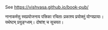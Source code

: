 
See https://vishvasa.github.io/book-pub/

नानाकर्मसु स्वप्रयोजनाय पत्त्रिका रचिताः प्रकाश्य प्रयोक्तुं योग्यप्रायाः।  
यथेष्टम् प्रयुङ्ग्ध्वम्। दोषांश् च सूचयत। 
